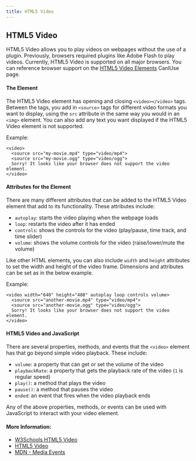 ```yaml
---
title: HTML5 Video
---
```

## HTML5 Video

HTML5 Video allows you to play videos on webpages without the use of a plugin. Previously, browsers required plugins like Adobe Flash to play videos. Currently, HTML5 Video is supported on all major browsers. You can reference browser support on the [HTML5 Video Elements](http://caniuse.com/#feat=video) CanIUse page.

#### The Element

The HTML5 Video element has opening and closing `<video></video>` tags. Between the tags, you add in `<source>` tags for different video formats you want to display, using the `src` attribute in the same way you would in an `<img>` element. You can also add any text you want displayed if the HTML5 Video element is not supported. 

Example: 
```
<video>
  <source src="my-movie.mp4" type="video/mp4">
  <source src="my-movie.ogg" type="video/ogg">
  Sorry! It looks like your browser does not support the video element.
</video>
```

#### Attributes for the Element

There are many different attributes that can be added to the HTML5 Video element that add to its functionality. These attributes include:

- `autoplay`: starts the video playing when the webpage loads
- `loop`: restarts the video after it has ended
- `controls`: shows the controls for the video (play/pause, time track, and time slider)
- `volume`: shows the volume controls for the video (raise/lower/mute the volume)

Like other HTML elements, you can also include `width` and `height` attributes to set the width and height of the video frame. Dimensions and attributes can be set as in the below example.

Example:
```
<video width="640" height="480" autoplay loop controls volume>
  <source src="another-movie.mp4" type="video/mp4">
  <source src="another-movie.ogg" type="video/ogg">
  Sorry! It looks like your browser does not support the video element.
</video>
```

#### HTML5 Video and JavaScript 

There are several properties, methods, and events that the `<video>` element has that go beyond simple video playback. These include:

- `volume`: a property that can get or set the volume of the video
- `playbackRate`: a property that gets the playback rate of the video (`1` is regular speed)
- `play()`: a method that plays the video
- `pause()`: a method that pauses the video
- `ended`: an event that fires when the video playback ends

Any of the above properties, methods, or events can be used with JavaScript to interact with your video element. 


#### More Information:

- [W3Schools HTML5 Video](https://www.w3schools.com/html/html5_video.asp)
- [HTML5 Video](https://www.html5rocks.com/en/tutorials/video/basics/)
- [MDN - Media Events](https://developer.mozilla.org/en-US/docs/Web/Guide/Events/Media_events)


